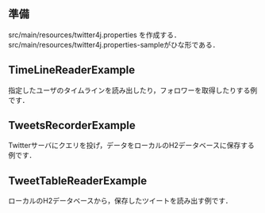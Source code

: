 ## 準備
src/main/resources/twitter4j.properties を作成する．src/main/resources/twitter4j.properties-sampleがひな形である．

## TimeLineReaderExample
指定したユーザのタイムラインを読み出したり，フォロワーを取得したりする例です．

## TweetsRecorderExample
Twitterサーバにクエリを投げ，データをローカルのH2データベースに保存する例です．

## TweetTableReaderExample
ローカルのH2データベースから，保存したツイートを読み出す例です．
